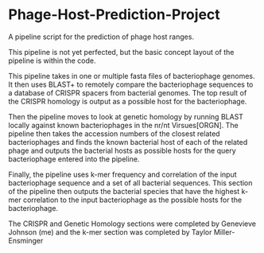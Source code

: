 # Phage-Host-Prediction-Project
A pipeline script for the prediction of phage host ranges.

This pipeline is not yet perfected, but the basic concept layout of the pipeline is within the code. 

This pipeline takes in one or multiple fasta files of bacteriophage genomes. It then uses BLAST+ to remotely compare the bacteriophage sequences to a database of CRISPR spacers from bacterial genomes. The top result of the CRISPR homology is output as a possible host for the bacteriophage. 

Then the pipeline moves to look at genetic homology by running BLAST locally against known bacteriophages in the nr/nt Virsues[ORGN]. The pipeline then takes the accession numbers of the closest related bacteriophages and finds the known bacterial host of each of the related phage and outputs the bacterial hosts as possible hosts for the query bacteriophage entered into the pipeline. 

Finally, the pipeline uses k-mer frequency and correlation of the input bacteriophage sequence and a set of all bacterial sequences. This section of the pipeline then outputs the bacterial species that have the highest k-mer correlation to the input bacteriophage as the possible hosts for the bacteriophage.

The CRISPR and Genetic Homology sections were completed by Genevieve Johnson (me) and the k-mer section was completed by Taylor Miller-Ensminger


